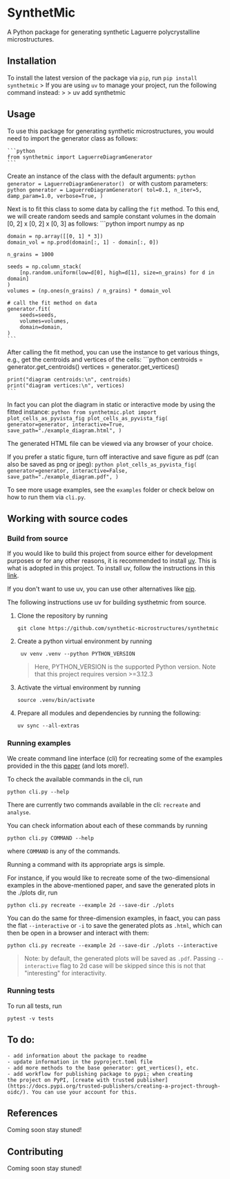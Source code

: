 # SynthetMic
A Python package for generating synthetic Laguerre polycrystalline microstructures.

## Installation
To install the latest version of the package via `pip`, run
    ```
    pip install synthetmic
    ```
    > If you are using `uv` to manage your project, run the following command instead:
    >
    > uv add synthetmic

## Usage
To use this package for generating synthetic microstructures, you would need to import the generator class as follows:

    ```python
    from synthetmic import LaguerreDiagramGenerator
    ```

Create an instance of the class with the default arguments:
    ```python
    generator = LaguerreDiagramGenerator()
    ```
or with custom parameters:
    ```python
    generator = LaguerreDiagramGenerator(
                    tol=0.1,
                    n_iter=5,
                    damp_param=1.0,
                    verbose=True,
    )
    ```

Next is to fit this class to some data by calling the `fit` method. To this end, we will create random seeds and sample constant volumes in the domain [0, 2] x [0, 2] x [0, 3] as follows:
    ```python
    import numpy as np
    
    domain = np.array([[0, 1] * 3])
    domain_vol = np.prod(domain[:, 1] - domain[:, 0])
    
    n_grains = 1000
    
    seeds = np.column_stack(
        [np.random.uniform(low=d[0], high=d[1], size=n_grains) for d in domain]
    )
    volumes = (np.ones(n_grains) / n_grains) * domain_vol
    
    # call the fit method on data
    generator.fit(
        seeds=seeds,
        volumes=volumes,
        domain=domain,
    )
    ```

After calling the fit method, you can use the instance to get various things, e.g., get the centroids and vertices of the cells:
    ```python
    centroids = generator.get_centroids()
    vertices = generator.get_vertices()
    
    print("diagram centroids:\n", centroids)
    print("diagram vertices:\n", vertices)
    ```

In fact you can plot the diagram in static or interactive mode by using the fitted instance:
    ```python
    from synthetmic.plot import plot_cells_as_pyvista_fig
    plot_cells_as_pyvista_fig(
        generator=generator,
        interactive=True,
        save_path="./example_diagram.html",
    )
    ```

The generated HTML file can be viewed via any browser of your choice.

If you prefer a static figure, turn off interactive and save figure as pdf (can also be saved as png or jpeg):
    ```python
    plot_cells_as_pyvista_fig(
        generator=generator,
        interactive=False,
        save_path="./example_diagram.pdf",
    )
    ```

To see more usage examples, see the `examples` folder or check below on how to run them via `cli.py`.


## Working with source codes
### Build from source
If you would like to build this project from source either for development purposes or for any other reasons, it is recommended to install [uv](https://docs.astral.sh/uv/). This is what is adopted in this project. To install uv, follow the instructions in this [link](https://docs.astral.sh/uv/getting-started/installation/).

If you don't want to use uv, you can use other alternatives like [pip](https://pip.pypa.io/en/stable/).

The following instructions use uv for building systhetmic from source.

1. Clone the repository by running

    ```
    git clone https://github.com/synthetic-microstructures/synthetmic
    ```

1. Create a python virtual environment by running

    ```
     uv venv .venv --python PYTHON_VERSION
    ```
    > Here, PYTHON_VERSION is the supported Python version. Note that this project requires version >=3.12.3

1. Activate the virtual environment by running

    ```
    source .venv/bin/activate
    ```

1. Prepare all modules and dependencies by running the following:

    ```
    uv sync --all-extras
    ```

### Running examples
We create command line interface (cli) for recreating some of the examples provided in the this [paper](https://www.tandfonline.com/doi/full/10.1080/14786435.2020.1790053) (and lots more!).

To check the available commands in the cli, run

```
python cli.py --help
```

There are currently two commands available in the cli: `recreate` and `analyse`.

You can check information about each of these commands by running

```
python cli.py COMMAND --help
```
where `COMMAND` is any of the commands.

Running a command with its appropriate args is simple.

For instance, if you would like to recreate some of the two-dimensional examples in the above-mentioned paper, and save the generated plots in the ./plots dir, run

```
python cli.py recreate --example 2d --save-dir ./plots
```
You can do the same for three-dimension examples, in faact, you can pass the flat `--interactive` or `-i` to save the generated plots as `.html`, which can then be open in a browser and interact with them:

```
python cli.py recreate --example 2d --save-dir ./plots --interactive
```

> Note: by default, the generated plots will be saved as `.pdf`. Passing `--interactive` flag to 2d case will be skipped since this is not that "interesting" for interactivity.

### Running tests
To run all tests, run

```
pytest -v tests
```

## To do:
    - add information about the package to readme
    - update information in the pyproject.toml file
    - add more methods to the base generator: get_vertices(), etc.
    - add workflow for publishing package to pypi; when creating
    the project on PyPI, [create with trusted publisher](https://docs.pypi.org/trusted-publishers/creating-a-project-through-oidc/). You can use your account for this.

## References
Coming soon stay stuned!

## Contributing
Coming soon stay stuned!
